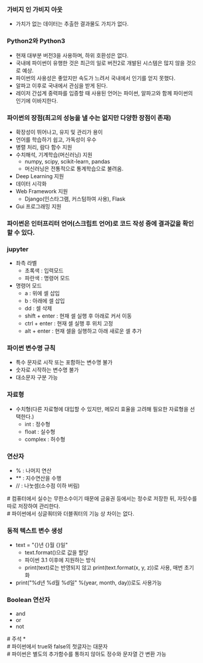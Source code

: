 ### 가비지 인 가비지 아웃
* 가치가 없는 데이터는 추출한 결과물도 가치가 없다.

### Python2와 Python3
- 현재 대부분 버전3을 사용하며, 하위 호환성은 없다.
- 국내에 파이썬이 유행한 것은 최근의 일로 버전2로 개발된 시스템은 많지 않을 것으로 예상.
- 파이썬의 사용성은 좋았지만 속도가 느려서 국내에서 인기를 얻지 못했다.
- 알파고 이후로 국내에서 관심을 받게 된다.
- 레이저 간섭계 중력파를 입증할 때 사용된 언어는 파이썬, 알파고와 함께 파이썬의 인기에 이바지한다.

### 파이썬의 장점(최고의 성능을 낼 수는 없지만 다양한 장점이 존재)
- 확장성이 뛰어나고, 유지 및 관리가 용이
- 언어를 학습하기 쉽고, 가독성이 우수
- 병렬 처리, 람다 함수 지원
- 수치해석, 기계학습(머신러닝) 지원  
  * numpy, scipy, scikit-learn, pandas  
  * 머신러닝은 전통적으로 통계학습으로 불려옴.
- Deep Learning 지원
- 데이터 시각화
- Web Framework 지원  
  * Django(인스타그램, 커스텀하여 사용), Flask
- Gui 프로그래밍 지원

### 파이썬은 인터프리터 언어(스크립트 언어)로 코드 작성 중에 결과값을 확인할 수 있다.

### jupyter
- 좌측 라벨  
  * 초록색 : 입력모드  
  * 파란색 : 명령어 모드
- 명령어 모드  
  * a : 위에 셀 삽입  
  * b : 아래에 셀 삽입  
  * dd : 셀 삭제
  * shift + enter : 현재 셀 실행 후 아래로 커서 이동
  * ctrl + enter : 현재 셀 실행 후 위치 고정
  * alt + enter : 현재 셀을 실행하고 아래 새로운 셀 추가

### 파이썬 변수명 규칙
- 특수 문자로 시작 또는 포함하는 변수명 불가
- 숫자로 시작하는 변수명 불가
- 대소문자 구분 가능

### 자료형
- 수치형(다른 자료형에 대입할 수 있지만, 메모리 효율을 고려해 필요한 자료형을 선택한다.)
  * int : 정수형
  * float : 실수형
  * complex : 허수형

### 연산자
- % : 나머지 연산
- ** : 지수연산을 수행
- // : 나눗셈(소수점 이하 버림)  

\# 컴퓨터에서 실수는 무한소수이기 때문에 금융권 등에서는 정수로 저장한 뒤, 자릿수를 따로 저장하여 관리한다.  
\# 파이썬에서 싱글쿼터와 더블쿼터의 기능 상 차이는 없다.

### 동적 텍스트 변수 생성
- text = "{}년 {}월 {}일"
  * text.format()으로 값을 할당
  * 파이썬 3.1 이후에 지원하는 방식
  * print(text)로는 반영되지 않고 print(text.format(x, y, z))로 사용, 매번 초기화
- print("%d년 %d월 %d일" %(year, month, day))로도 사용가능

### Boolean 연산자
- and
- or
- not

\# 주석 *  
\# 파이썬에서 true와 false의 첫글자는 대문자  
\# 파이썬은 별도의 추가함수를 통하지 않아도 정수와 문자열 간 변환 가능
